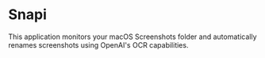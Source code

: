 # Snapi

This application monitors your macOS Screenshots folder and automatically renames screenshots using OpenAI's OCR capabilities.

